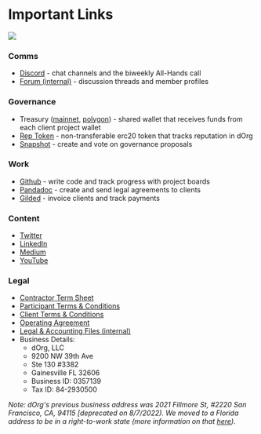 # Important Links

![](https://i.gifer.com/6DY.gif)

### **Comms**

* [Discord](https://discord.com/invite/bA9ZM7WXZU) - chat channels and the biweekly All-Hands call
* [Forum (internal)](https://forum.dorg.tech/) - discussion threads and member profiles

### **Governance**

* Treasury ([mainnet](https://gnosis-safe.io/app/eth:0xdb22d2d37db92EA7fa6993C9f6Ead55FBb1eF4EA/balances), [polygon](https://gnosis-safe.io/app/matic:0xB910593f350D0b0E32B6BB251B962cf7dc2cea3f/balances)) - shared wallet that receives funds from each client project wallet
* [Rep Token](https://etherscan.io/token/0x62300cec5240e5b273781ad67ce735107f3dacd4) - non-transferable erc20 token that tracks reputation in dOrg
* [Snapshot](https://snapshot.org/#/dorg.eth) -  create and vote on governance proposals

### **Work**

* [Github](https://github.com/dorgtech) - write code and track progress with project boards
* [Pandadoc](https://app.pandadoc.com/a/#/templates-next?sortBy=name\&direction=asc\&displayMode=folders\_first\&mainFilter=all) - create and send legal agreements to clients
* [Gilded](https://app.gilded.finance/auth/login) - invoice clients and track payments

### **Content**

* [Twitter](https://twitter.com/dorg\_tech)&#x20;
* [LinkedIn](https://www.linkedin.com/company/28435766/)
* [Medium](https://medium.com/dorg-tech)
* [YouTube](https://www.youtube.com/channel/UC7mE6iz-Y66t6KFHehfWlcg)

### **Legal**

* [Contractor Term Sheet](https://github.com/dOrgTech/Ops/blob/master/legal/Contractor\_Term\_Sheet.pdf)
* [Participant Terms & Conditions](https://github.com/dOrgTech/Ops/blob/master/legal/Participation\_Terms\_And\_Conditions.pdf)
* [Client Terms & Conditions](https://github.com/dOrgTech/Ops/blob/master/legal/Client\_Terms\_And\_Conditions.pdf)
* [Operating Agreement](https://github.com/dOrgTech/Ops/blob/master/legal/Operating\_Agreement.pdf)
* [Legal & Accounting Files (internal)](https://drive.google.com/drive/folders/1j6i0YZ\_sCy5g2zzCLJD3YfOscCpczWB3)
* Business Details:
  * dOrg, LLC
  * 9200 NW 39th Ave
  * Ste 130 #3382
  * Gainesville FL 32606
  * Business ID: 0357139
  * Tax ID: 84-2930500&#x20;

_Note: dOrg's previous business address was 2021 Fillmore St, #2220 San Francisco, CA, 94115 \[deprecated on 8/7/2022). We moved to a Florida address to be in a right-to-work state (more information on that_ [_here_](https://www.shrm.org/resourcesandtools/tools-and-samples/hr-qa/pages/whatisa%E2%80%9Cright-to-work%E2%80%9Dstate.aspx)_)._&#x20;

